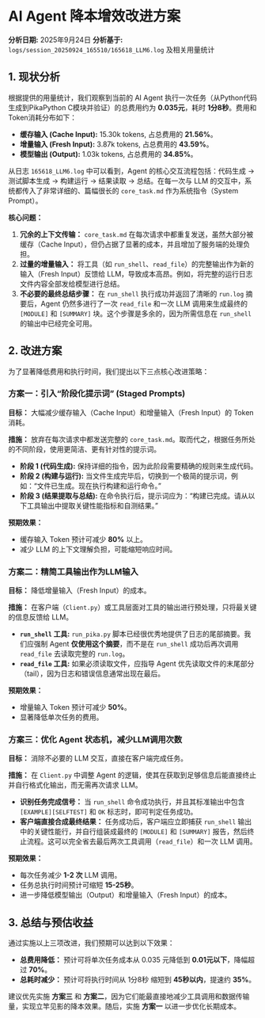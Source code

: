 # AI Agent 降本增效改进方案

**分析日期:** 2025年9月24日
**分析基于:** `logs/session_20250924_165510/165618_LLM6.log` 及相关用量统计

## 1. 现状分析

根据提供的用量统计，我们观察到当前的 AI Agent 执行一次任务（从Python代码生成到PikaPython C模块并验证）的总费用约为 **0.035元**，耗时 **1分8秒**。费用和Token消耗分布如下：

- **缓存输入 (Cache Input):** 15.30k tokens, 占总费用的 **21.56%**。
- **增量输入 (Fresh Input):** 3.87k tokens, 占总费用的 **43.59%**。
- **模型输出 (Output):** 1.03k tokens, 占总费用的 **34.85%**。

从日志 `165618_LLM6.log` 中可以看到，Agent 的核心交互流程包括：代码生成 -> 测试脚本生成 -> 构建运行 -> 结果读取 -> 总结。在每一次与 LLM 的交互中，系统都传入了非常详细的、篇幅很长的 `core_task.md` 作为系统指令（System Prompt）。

**核心问题：**
1.  **冗余的上下文传输：** `core_task.md` 在每次请求中都重复发送，虽然大部分被缓存（Cache Input），但仍占据了显著的成本，并且增加了服务端的处理负担。
2.  **过量的增量输入：** 将工具（如 `run_shell`、`read_file`）的完整输出作为新的输入（Fresh Input）反馈给 LLM，导致成本高昂。例如，将完整的运行日志文件内容全部发给模型进行总结。
3.  **不必要的最终总结步骤：** 在 `run_shell` 执行成功并返回了清晰的 `run.log` 摘要后，Agent 仍然多进行了一次 `read_file` 和一次 LLM 调用来生成最终的 `[MODULE]` 和 `[SUMMARY]` 块。这个步骤是多余的，因为所需信息在 `run_shell` 的输出中已经完全可用。

## 2. 改进方案

为了显著降低费用和执行时间，我们提出以下三点核心改进策略：

### 方案一：引入“阶段化提示词” (Staged Prompts)

**目标：** 大幅减少缓存输入（Cache Input）和增量输入（Fresh Input）的 Token 消耗。

**措施：**
放弃在每次请求中都发送完整的 `core_task.md`。取而代之，根据任务所处的不同阶段，使用更简洁、更有针对性的提示词。

- **阶段 1 (代码生成):** 保持详细的指令，因为此阶段需要精确的规则来生成代码。
- **阶段 2 (构建与运行):** 当文件生成完毕后，切换到一个极简的提示词，例如：“文件已生成。现在执行构建和运行命令。”
- **阶段 3 (结果提取与总结):** 在命令执行后，提示词应为：“构建已完成。请从以下工具输出中提取关键性能指标和自测结果。”

**预期效果：**
- 缓存输入 Token 预计可减少 **80%** 以上。
- 减少 LLM 的上下文理解负担，可能缩短响应时间。

### 方案二：精简工具输出作为LLM输入

**目标：** 降低增量输入（Fresh Input）的成本。

**措施：**
在客户端（`Client.py`）或工具层面对工具的输出进行预处理，只将最关键的信息反馈给 LLM。

- **`run_shell` 工具:** `run_pika.py` 脚本已经很优秀地提供了日志的尾部摘要。我们应强制 Agent **仅使用这个摘要**，而不是在 `run_shell` 成功后再次调用 `read_file` 去读取完整的 `run.log`。
- **`read_file` 工具:** 如果必须读取文件，应指导 Agent 优先读取文件的末尾部分（tail），因为日志和错误信息通常出现在最后。

**预期效果：**
- 增量输入 Token 预计可减少 **50%**。
- 显著降低单次任务的费用。

### 方案三：优化 Agent 状态机，减少LLM调用次数

**目标：** 消除不必要的 LLM 交互，直接在客户端完成任务。

**措施：**
在 `Client.py` 中调整 Agent 的逻辑，使其在获取到足够信息后能直接终止并自行格式化输出，而无需再次请求 LLM。

- **识别任务完成信号：** 当 `run_shell` 命令成功执行，并且其标准输出中包含 `[EXAMPLE][SELFTEST]` 和 `OK` 标志时，即可判定任务成功。
- **客户端直接合成最终结果：** 任务成功后，客户端应立即捕获 `run_shell` 输出中的关键性能行，并自行组装成最终的 `[MODULE]` 和 `[SUMMARY]` 报告，然后终止流程。这可以完全省去最后两次工具调用（`read_file`）和一次 LLM 调用。

**预期效果：**
- 每次任务减少 **1-2 次** LLM 调用。
- 任务总执行时间预计可缩短 **15-25秒**。
- 进一步降低模型输出（Output）和增量输入（Fresh Input）的成本。

## 3. 总结与预估收益

通过实施以上三项改进，我们预期可以达到以下效果：

- **总费用降低：** 预计可将单次任务成本从 0.035 元降低到 **0.01元以下**，降幅超过 **70%**。
- **总耗时减少：** 预计可将执行时间从 1分8秒 缩短到 **45秒以内**，提速约 **35%**。

建议优先实施 **方案三** 和 **方案二**，因为它们能最直接地减少工具调用和数据传输量，实现立竿见影的降本效果。随后，实施 **方案一** 以进一步优化长期成本。
